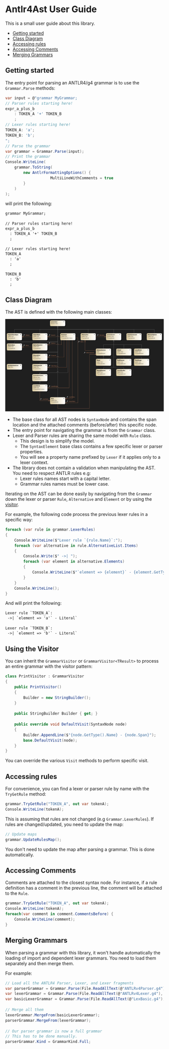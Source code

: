 # Antlr4Ast User Guide

This is a small user guide about this library.

- [Getting started](#getting-started)
- [Class Diagram](#class-diagram)
- [Accessing rules](#accessing-rules)
- [Accessing Comments](#accessing-comments)
- [Merging Grammars](#merging-grammars)

## Getting started

The entry point for parsing an ANTLR4/g4 grammar is to use the `Grammar.Parse` methods:

```c#
var input = @"grammar MyGrammar;
// Parser rules starting here!
expr_a_plus_b
    : TOKEN_A '+' TOKEN_B
    ;
// Lexer rules starting here!
TOKEN_A: 'a';
TOKEN_B: 'b';
";
// Parse the grammar
var grammar = Grammar.Parse(input);
// Print the grammar
Console.WriteLine(
    grammar.ToString(
        new AntlrFormattingOptions() { 
                    MultiLineWithComments = true 
        }
    )
);
```

will print the following:

```antlr
grammar MyGrammar;

// Parser rules starting here!
expr_a_plus_b
  : TOKEN_A '+' TOKEN_B
  ;

// Lexer rules starting here!
TOKEN_A
  : 'a'
  ;

TOKEN_B
  : 'b'
  ;
```


## Class Diagram

The AST is defined with the following main classes:

![Class Diagram](antlr4ast-class-diagram.jpg)

* The base class for all AST nodes is `SyntaxNode` and contains the span location and the attached comments (before/after) this specific node.
* The entry point for navigating the grammar is from the `Grammar` class.
* Lexer and Parser rules are sharing the same model with `Rule` class.
  * This design is to simplify the model.
  * The `SyntaxElement` base class contains a few specific lexer or parser properties.
  * You will see a property name prefixed by `Lexer` if it applies only to a lexer context.
* The library does not contain a validation when manipulating the AST. You need to respect ANTLR rules e.g:
  * Lexer rules names start with a capital letter.
  * Grammar rules names must be lower case.

Iterating on the AST can be done easily by navigating from the `Grammar` down the lexer or parser `Rule`, `Alternative` and `Element` or by using the [visitor](#using-the-visitor).

For example, the following code process the previous lexer rules in a specific way:

```c#
foreach (var rule in grammar.LexerRules)
{
    Console.WriteLine($"Lexer rule `{rule.Name}`:");
    foreach (var alternative in rule.AlternativeList.Items)
    {
        Console.Write($" ->| ");
        foreach (var element in alternative.Elements)
        {
            Console.WriteLine($"`element => {element}` - {element.GetType().Name}`");
        }
    }
    Console.WriteLine();
}
```

And will print the following:

```
Lexer rule `TOKEN_A`:
 ->| `element => 'a'` - Literal`

Lexer rule `TOKEN_B`:
 ->| `element => 'b'` - Literal`
```

## Using the Visitor

You can inherit the `GrammarVisitor` or `GrammarVisitor<TResult>` to process an entire grammar with the visitor pattern:

```c#
class PrintVisitor : GrammarVisitor
{
    public PrintVisitor()
    {
        Builder = new StringBuilder();
    }

    public StringBuilder Builder { get; }

    public override void DefaultVisit(SyntaxNode node)
    {
        Builder.AppendLine($"{node.GetType().Name} - {node.Span}");
        base.DefaultVisit(node);
    }
}
```

You can override the various `Visit` methods to perform specific visit.

## Accessing rules

For convenience, you can find a lexer or parser rule by name with the `TryGetRule` method:

```c#
grammar.TryGetRule("TOKEN_A", out var tokenA);
Console.WriteLine(tokenA);
```

This is assuming that rules are not changed (e.g `Grammar.LexerRules`). If rules are changed/updated, you need to update the map:

```c#
// Update maps
grammar.UpdateRulesMap();
```

You don't need to update the map after parsing a grammar. This is done automatically.

## Accessing Comments

Comments are attached to the closest syntax node. For instance, if a rule definition has a comment in the previous line, the comment will be attached to the `Rule`.

```c#
grammar.TryGetRule("TOKEN_A", out var tokenA);
Console.WriteLine(tokenA);
foreach(var comment in comment.CommentsBefore) {
    Console.WriteLine(comment);
}
```

## Merging Grammars

When parsing a grammar with this library, it won't handle automatically the loading of import and dependent lexer grammars. You need to load them separately and then merge them.

For example:

```c#
// Load all the ANTLR4 Parser, Lexer, and Lexer fragments
var parserGrammar = Grammar.Parse(File.ReadAllText(@"ANTLRv4Parser.g4"), @"ANTLRv4Parser.g4");
var lexerGrammar = Grammar.Parse(File.ReadAllText(@"ANTLRv4Lexer.g4"), @"ANTLRv4Lexer.g4");
var basicLexerGrammar = Grammar.Parse(File.ReadAllText(@"LexBasic.g4"), @"LexBasic.g4");

// Merge all them
lexerGrammar.MergeFrom(basicLexerGrammar);
parserGrammar.MergeFrom(lexerGrammar);

// Our parser grammar is now a full grammar
// This has to be done manually.
parserGrammar.Kind = GrammarKind.Full;
```

